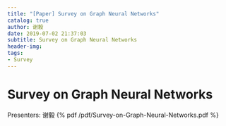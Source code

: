 ```yaml
---
title: "[Paper] Survey on Graph Neural Networks"
catalog: true
author: 谢毅
date: 2019-07-02 21:37:03
subtitle: Survey on Graph Neural Networks
header-img:
tags:
- Survey
---
```

# Survey on Graph Neural Networks
Presenters: 谢毅
{% pdf /pdf/Survey-on-Graph-Neural-Networks.pdf %}
